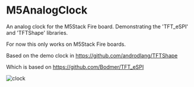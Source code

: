 # M5AnalogClock
An analog clock for the M5Stack Fire board. Demonstrating the 'TFT_eSPI' and 'TFTShape' libraries.

For now this only works on M5Stack Fire boards.

Based on the demo clock in https://github.com/androdlang/TFTShape

Which is based on https://github.com/Bodmer/TFT_eSPI

![clock](https://github.com/androdlang/TFTShape/raw/master/images/screenshot_4571.png)
